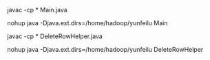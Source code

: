 javac -cp \* Main.java

nohup java -Djava.ext.dirs=/home/hadoop/yunfeilu Main

javac -cp \* DeleteRowHelper.java

nohup java -Djava.ext.dirs=/home/hadoop/yunfeilu DeleteRowHelper
